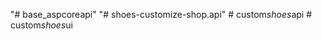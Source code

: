 "# base_aspcoreapi" 
"# shoes-customize-shop.api" 
#   c u s t o m _ s h o e s _ a p i  
 #   c u s t o m _ s h o e s _ u i  
 